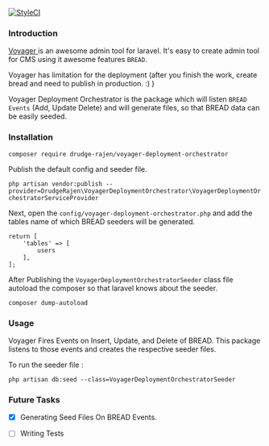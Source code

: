 [![StyleCI](https://github.styleci.io/repos/159037396/shield?branch=master)](https://github.styleci.io/repos/159037396)
### Introduction
<a href = "https://github.com/the-control-group/voyager">Voyager </a> is an awesome admin tool for laravel.
It's easy to create admin tool for CMS using it awesome features ```BREAD```.

Voyager has limitation for the deployment (after you finish the work, create bread and need to publish in production. :) )

Voyager Deployment Orchestrator is the package which will listen ```BREAD  Events``` (Add, Update Delete) and will generate
files, so that BREAD data can be easily seeded.

### Installation

```composer require drudge-rajen/voyager-deployment-orchestrator```

Publish the default config and seeder file.

``php artisan vendor:publish --provider=DrudgeRajen\VoyagerDeploymentOrchestrator\VoyagerDeploymentOrchestratorServiceProvider``

Next, open the `config/voyager-deployment-orchestrator.php` and add the tables name of which BREAD seeders will be generated.

```
return [
    'tables' => [
        users
    ],
];
```


After Publishing the ``VoyagerDeploymentOrchestratorSeeder`` class file
autoload the composer so that laravel knows about the seeder.

``composer dump-autoload``

### Usage
Voyager Fires Events on Insert, Update, and Delete of BREAD.
This package listens to those events and creates the respective seeder files.

To run the seeder file :

``php artisan db:seed --class=VoyagerDeploymentOrchestratorSeeder``


### Future Tasks
- [x] Generating Seed Files On BREAD Events.

- [ ] Writing Tests
